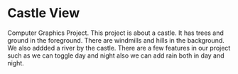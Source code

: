 # Castle View
Computer Graphics Project.
This project is about a castle. It has trees and ground in the foreground. There are windmills and hills in the background. We also addded a river by the castle. There are a few features in our project such as we can toggle day and night also we can add rain both in day and night. 
